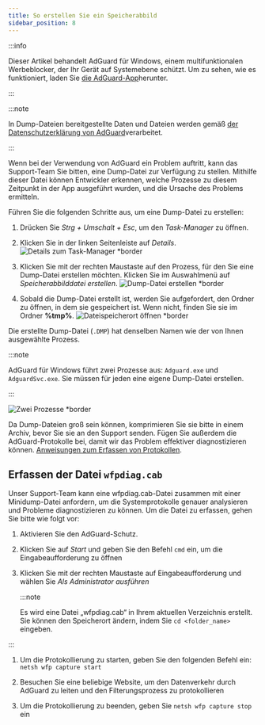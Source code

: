 ```yaml
---
title: So erstellen Sie ein Speicherabbild
sidebar_position: 8
---
```


:::info

Dieser Artikel behandelt AdGuard für Windows, einem multifunktionalen Werbeblocker, der Ihr Gerät auf Systemebene schützt. Um zu sehen, wie es funktioniert, laden Sie [die AdGuard-App](https://agrd.io/download-kb-adblock)herunter.

:::

:::note

In Dump-Dateien bereitgestellte Daten und Dateien werden gemäß [der Datenschutzerklärung von AdGuard](https://adguard.com/en/privacy.html)verarbeitet.

:::

Wenn bei der Verwendung von AdGuard ein Problem auftritt, kann das Support-Team Sie bitten, eine Dump-Datei zur Verfügung zu stellen. Mithilfe dieser Datei können Entwickler erkennen, welche Prozesse zu diesem Zeitpunkt in der App ausgeführt wurden, und die Ursache des Problems ermitteln.

Führen Sie die folgenden Schritte aus, um eine Dump-Datei zu erstellen:

1. Drücken Sie *Strg + Umschalt + Esc*, um den *Task-Manager* zu öffnen.

1. Klicken Sie in der linken Seitenleiste auf *Details*. ![Details zum Task-Manager *border](https://cdn.adtidy.org/content/kb/ad_blocker/windows/dump_file/new/task_manager_en.png)
1. Klicken Sie mit der rechten Maustaste auf den Prozess, für den Sie eine Dump-Datei erstellen möchten. Klicken Sie im Auswahlmenü auf *Speicherabbilddatei erstellen*. ![Dump-Datei erstellen *border](https://cdn.adtidy.org/content/kb/ad_blocker/windows/dump_file/new/create_dump_en.png)
1. Sobald die Dump-Datei erstellt ist, werden Sie aufgefordert, den Ordner zu öffnen, in dem sie gespeichert ist. Wenn nicht, finden Sie sie im Ordner **%tmp%**. ![Dateispeicherort öffnen *border](https://cdn.adtidy.org/content/kb/ad_blocker/windows/dump_file/new/open_file_location_en.png)

Die erstellte Dump-Datei (`.DMP`) hat denselben Namen wie der von Ihnen ausgewählte Prozess.

:::note

AdGuard für Windows führt zwei Prozesse aus: `Adguard.exe` und `AdguardSvc.exe`. Sie müssen für jeden eine eigene Dump-Datei erstellen.

:::

![Zwei Prozesse *border](https://cdn.adtidy.org/content/kb/ad_blocker/windows/dump_file/new/two_processes_en.png)

Da Dump-Dateien groß sein können, komprimieren Sie sie bitte in einem Archiv, bevor Sie sie an den Support senden. Fügen Sie außerdem die AdGuard-Protokolle bei, damit wir das Problem effektiver diagnostizieren können. [Anweisungen zum Erfassen von Protokollen](../adguard-logs).

## Erfassen der Datei `wfpdiag.cab`

Unser Support-Team kann eine wfpdiag.cab-Datei zusammen mit einer Minidump-Datei anfordern, um die Systemprotokolle genauer analysieren und Probleme diagnostizieren zu können. Um die Datei zu erfassen, gehen Sie bitte wie folgt vor:

1. Aktivieren Sie den AdGuard-Schutz.

1. Klicken Sie auf *Start* und geben Sie den Befehl `cmd` ein, um die Eingabeaufforderung zu öffnen

1. Klicken Sie mit der rechten Maustaste auf Eingabeaufforderung und wählen Sie *Als Administrator ausführen*

    :::note

    Es wird eine Datei „wfpdiag.cab“ in Ihrem aktuellen Verzeichnis erstellt. Sie können den Speicherort ändern, indem Sie `cd <folder_name>` eingeben.


:::

1. Um die Protokollierung zu starten, geben Sie den folgenden Befehl ein: `netsh wfp capture start`

1. Besuchen Sie eine beliebige Website, um den Datenverkehr durch AdGuard zu leiten und den Filterungsprozess zu protokollieren

1. Um die Protokollierung zu beenden, geben Sie `netsh wfp capture stop` ein

